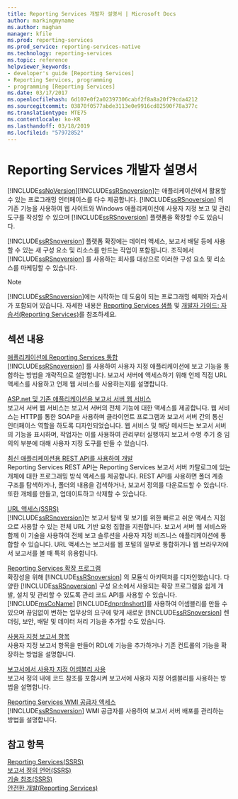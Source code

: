 ```yaml
---
title: Reporting Services 개발자 설명서 | Microsoft Docs
author: markingmyname
ms.author: maghan
manager: kfile
ms.prod: reporting-services
ms.prod_service: reporting-services-native
ms.technology: reporting-services
ms.topic: reference
helpviewer_keywords:
- developer's guide [Reporting Services]
- Reporting Services, programming
- programming [Reporting Services]
ms.date: 03/17/2017
ms.openlocfilehash: 6d107e0f2a02397306cabf2f8a8a20f79cda4212
ms.sourcegitcommit: 03870f0577abde3113e0e9916cd82590f78a377c
ms.translationtype: MTE75
ms.contentlocale: ko-KR
ms.lasthandoff: 03/18/2019
ms.locfileid: "57972852"
---
```

# <a name="reporting-services-developer-documentation"></a>Reporting Services 개발자 설명서
  [!INCLUDE[ssNoVersion](../includes/ssnoversion-md.md)][!INCLUDE[ssRSnoversion](../includes/ssrsnoversion-md.md)]는 애플리케이션에서 활용할 수 있는 프로그래밍 인터페이스를 다수 제공합니다. [!INCLUDE[ssRSnoversion](../includes/ssrsnoversion-md.md)] 의 기존 기능을 사용하여 웹 사이트와 Windows 애플리케이션에 사용자 지정 보고 및 관리 도구를 작성할 수 있으며 [!INCLUDE[ssRSnoversion](../includes/ssrsnoversion-md.md)] 플랫폼을 확장할 수도 있습니다.  
  
 [!INCLUDE[ssRSnoversion](../includes/ssrsnoversion-md.md)] 플랫폼 확장에는 데이터 액세스, 보고서 배달 등에 사용할 수 있는 새 구성 요소 및 리소스를 만드는 작업이 포함됩니다. 조직에서 [!INCLUDE[ssRSnoversion](../includes/ssrsnoversion-md.md)] 를 사용하는 회사를 대상으로 이러한 구성 요소 및 리소스를 마케팅할 수 있습니다.  
  
> [!NOTE]  
>  [!INCLUDE[ssRSnoversion](../includes/ssrsnoversion-md.md)]에는 시작하는 데 도움이 되는 프로그래밍 예제와 자습서가 포함되어 있습니다. 자세한 내용은 [Reporting Services 샘플](https://msdn.microsoft.com/library/ms160954\(v=sql.110\).aspx) 및 [개발자 가이드: 자습서(Reporting Services)](https://msdn.microsoft.com/library/aa337423\(v=sql.110\).aspx)를 참조하세요.  
  
## <a name="in-this-section"></a>섹션 내용  
 [애플리케이션에 Reporting Services 통합](../reporting-services/application-integration/integrating-reporting-services-into-applications.md)  
 [!INCLUDE[ssRSnoversion](../includes/ssrsnoversion-md.md)] 를 사용하여 사용자 지정 애플리케이션에 보고 기능을 통합하는 방법을 개략적으로 설명합니다. 보고서 서버에 액세스하기 위해 언제 직접 URL 액세스를 사용하고 언제 웹 서비스를 사용하는지를 설명합니다.  
  
 [ASP.net 및 기존 애플리케이션용 보고서 서버 웹 서비스](../reporting-services/report-server-web-service/report-server-web-service.md)  
 보고서 서버 웹 서비스는 보고서 서버의 전체 기능에 대한 액세스를 제공합니다. 웹 서비스는 HTTP를 통한 SOAP을 사용하며 클라이언트 프로그램과 보고서 서버 간의 통신 인터페이스 역할을 하도록 디자인되었습니다. 웹 서비스 및 해당 메서드는 보고서 서버의 기능을 표시하며, 작업자는 이를 사용하여 관리부터 실행까지 보고서 수명 주기 중 임의의 부분에 대해 사용자 지정 도구를 만들 수 있습니다.  
 
 [최신 애플리케이션용 REST API를 사용하여 개발](developer/rest-api.md)</br>
 Reporting Services REST API는 Reporting Services 보고서 서버 카탈로그에 있는 개체에 대한 프로그래밍 방식 액세스를 제공합니다. REST API를 사용하면 폴더 계층 구조를 탐색하거나, 폴더의 내용을 검색하거나, 보고서 정의를 다운로드할 수 있습니다. 또한 개체를 만들고, 업데이트하고 삭제할 수 있습니다.

 [URL 액세스&#40;SSRS&#41;](../reporting-services/url-access-ssrs.md)  
 [!INCLUDE[ssRSnoversion](../includes/ssrsnoversion-md.md)]는 보고서 탐색 및 보기를 위한 빠르고 쉬운 액세스 지점으로 사용할 수 있는 전체 URL 기반 요청 집합을 지원합니다. 보고서 서버 웹 서비스와 함께 이 기술을 사용하여 전체 보고 솔루션을 사용자 지정 비즈니스 애플리케이션에 통합할 수 있습니다. URL 액세스는 보고서를 웹 포털의 일부로 통합하거나 웹 브라우저에서 보고서를 볼 때 특히 유용합니다.  
  
 [Reporting Services 확장 프로그램](../reporting-services/extensions/reporting-services-extensions.md)  
 확장성을 위해 [!INCLUDE[ssRSnoversion](../includes/ssrsnoversion-md.md)] 의 모듈식 아키텍처를 디자인했습니다. 다양한 [!INCLUDE[ssRSnoversion](../includes/ssrsnoversion-md.md)] 구성 요소에서 사용되는 확장 프로그램을 쉽게 개발, 설치 및 관리할 수 있도록 관리 코드 API를 사용할 수 있습니다. [!INCLUDE[msCoName](../includes/msconame-md.md)] [!INCLUDE[dnprdnshort](../includes/dnprdnshort-md.md)]를 사용하여 어셈블리를 만들 수 있으며 끊임없이 변하는 업무상의 요구에 맞게 새로운 [!INCLUDE[ssRSnoversion](../includes/ssrsnoversion-md.md)] 렌더링, 보안, 배달 및 데이터 처리 기능을 추가할 수도 있습니다.  
  
 [사용자 지정 보고서 항목](../reporting-services/custom-report-items/custom-report-items.md)  
 사용자 지정 보고서 항목을 만들어 RDL에 기능을 추가하거나 기존 컨트롤의 기능을 확장하는 방법을 설명합니다.  
  
 [보고서에서 사용자 지정 어셈블리 사용](../reporting-services/custom-assemblies/using-custom-assemblies-with-reports.md)  
 보고서 정의 내에 코드 참조를 포함시켜 보고서에 사용자 지정 어셈블리를 사용하는 방법을 설명합니다.  
  
 [Reporting Services WMI 공급자 액세스](../reporting-services/tools/access-the-reporting-services-wmi-provider.md)  
 [!INCLUDE[ssRSnoversion](../includes/ssrsnoversion-md.md)] WMI 공급자를 사용하여 보고서 서버 배포를 관리하는 방법을 설명합니다.  
  
## <a name="see-also"></a>참고 항목  
 [Reporting Services&#40;SSRS&#41;](../reporting-services/create-deploy-and-manage-mobile-and-paginated-reports.md)   
 [보고서 정의 언어&#40;SSRS&#41;](../reporting-services/reports/report-definition-language-ssrs.md)   
 [기술 참조&#40;SSRS&#41;](../reporting-services/technical-reference-ssrs.md)   
 [안전한 개발&#40;Reporting Services&#41;](../reporting-services/extensions/secure-development/secure-development-reporting-services.md)  
  
  
